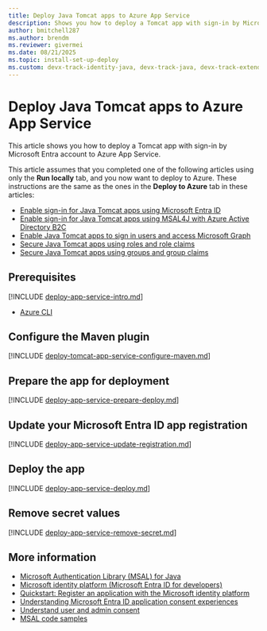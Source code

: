 ```yaml
---
title: Deploy Java Tomcat apps to Azure App Service
description: Shows you how to deploy a Tomcat app with sign-in by Microsoft Entra account to Azure App Service.
author: bmitchell287
ms.author: brendm
ms.reviewer: givermei
ms.date: 08/21/2025
ms.topic: install-set-up-deploy
ms.custom: devx-track-identity-java, devx-track-java, devx-track-extended-java, devx-track-azurecli
---
```


# Deploy Java Tomcat apps to Azure App Service

This article shows you how to deploy a Tomcat app with sign-in by Microsoft Entra account to Azure App Service.

This article assumes that you completed one of the following articles using only the **Run locally** tab, and you now want to deploy to Azure. These instructions are the same as the ones in the **Deploy to Azure** tab in these articles:

- [Enable sign-in for Java Tomcat apps using Microsoft Entra ID](enable-java-tomcat-webapp-authentication-entra-id.md)
- [Enable sign-in for Java Tomcat apps using MSAL4J with Azure Active Directory B2C](enable-java-tomcat-webapp-authentication-azure-ad-b2c.md)
- [Enable Java Tomcat apps to sign in users and access Microsoft Graph](enable-java-tomcat-webapp-authorization-entra-id.md)
- [Secure Java Tomcat apps using roles and role claims](enable-java-tomcat-webapp-authorization-role-entra-id.md)
- [Secure Java Tomcat apps using groups and group claims](enable-java-tomcat-webapp-authorization-group-entra-id.md)

## Prerequisites

[!INCLUDE [deploy-app-service-intro.md](includes/deploy-app-service-intro.md)]

- [Azure CLI](/cli/azure/install-azure-cli)

## Configure the Maven plugin

[!INCLUDE [deploy-tomcat-app-service-configure-maven.md](includes/deploy-tomcat-app-service-configure-maven.md)]

## Prepare the app for deployment

[!INCLUDE [deploy-app-service-prepare-deploy.md](includes/deploy-app-service-prepare-deploy.md)]

## Update your Microsoft Entra ID app registration

[!INCLUDE [deploy-app-service-update-registration.md](includes/deploy-app-service-update-registration.md)]

## Deploy the app

[!INCLUDE [deploy-app-service-deploy.md](includes/deploy-app-service-deploy.md)]

## Remove secret values

[!INCLUDE [deploy-app-service-remove-secret.md](includes/deploy-app-service-remove-secret.md)]

## More information

- [Microsoft Authentication Library (MSAL) for Java](https://github.com/AzureAD/microsoft-authentication-library-for-java)
- [Microsoft identity platform (Microsoft Entra ID for developers)](/entra/identity-platform/)
- [Quickstart: Register an application with the Microsoft identity platform](/entra/identity-platform/quickstart-register-app)
- [Understanding Microsoft Entra ID application consent experiences](/entra/identity-platform/application-consent-experience)
- [Understand user and admin consent](/entra/identity-platform/howto-convert-app-to-be-multi-tenant#understand-user-and-admin-consent-and-make-appropriate-code-changes)
- [MSAL code samples](/entra/identity-platform/sample-v2-code?tabs=framework#java)
